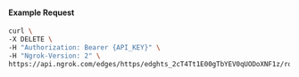 <!-- Code generated for API Clients. DO NOT EDIT. -->

#### Example Request

```bash
curl \
-X DELETE \
-H "Authorization: Bearer {API_KEY}" \
-H "Ngrok-Version: 2" \
https://api.ngrok.com/edges/https/edghts_2cT4Tt1E00gTbYEV0qUODoXNF1z/routes/edghtsrt_2cT4Tv7Rx2l1WgmUPsvKulyKJU8/saml
```
